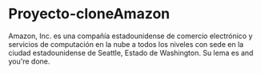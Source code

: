 # Proyecto-cloneAmazon
Amazon, Inc. es una compañía estadounidense de comercio electrónico y servicios de computación en la nube a todos los niveles con sede en la ciudad estadounidense de Seattle, Estado de Washington. Su lema es and you're done. 
